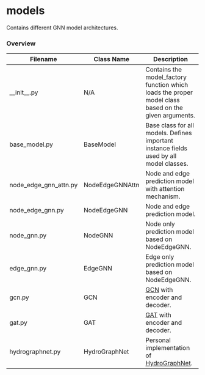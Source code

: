 # models

Contains different GNN model architectures.

### Overview

| Filename | Class Name | Description |
|---|---|---|
| \_\_init\_\_.py | N/A | Contains the model_factory function which loads the proper model class based on the given arguments. |
| base_model.py | BaseModel | Base class for all models. Defines important instance fields used by all model classes. |
| node_edge_gnn_attn.py | NodeEdgeGNNAttn | Node and edge prediction model with attention mechanism. |
| node_edge_gnn.py | NodeEdgeGNN | Node and edge prediction model. |
| node_gnn.py | NodeGNN | Node only prediction model based on NodeEdgeGNN. |
| edge_gnn.py | EdgeGNN | Edge only prediction model based on NodeEdgeGNN. |
| gcn.py | GCN | [GCN](https://arxiv.org/abs/1609.02907) with encoder and decoder. |
| gat.py | GAT | [GAT](https://arxiv.org/abs/1710.10903v3) with encoder and decoder. |
| hydrographnet.py | HydroGraphNet | Personal implementation of [HydroGraphNet](https://onlinelibrary.wiley.com/doi/10.1111/mice.13484). |

